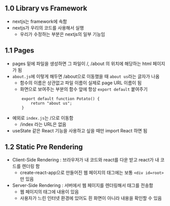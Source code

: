 ## 1.0 Library vs Framework

- nextjs는 framework에 속함
- nextjs가 우리의 코드를 사용해서 실행
  - 우리가 수정하는 부분은 nextjs의 일부 기능임

## 1.1 Pages

- pages 밑에 파일을 생성하면 그 파일이 /, /about 의 위치에 해당하는 html 페이지가 됨
- `about.js`에 이렇게 해두면 /about으로 이동했을 때 `about us`라는 글자가 나옴
  - 함수의 이름은 상관없고 파일 이름이 실제로 page URL 이름이 됨
  - 화면으로 보여주는 부분의 함수 앞에 항상 `export default` 붙여주기
  ```
      export default function Potato() {
          return "about us";
      }
  ```
- 예외로 `index.js`는 /으로 이동함
  - /index 라는 URL은 없음
- useState 같은 React 기능을 사용하고 싶을 때만 import React 하면 됨

## 1.2 Static Pre Rendering

- Client-Side Rendering : 브라우저가 내 코드와 react를 다운 받고 react가 내 코드를 렌더링 함
  - create-react-app으로 만들어진 웹 페이지의 태그에는 보통 `<div id=root>` 만 있음
- Server-Side Rendering : 서버에서 웹 페이지를 렌더링해서 태그를 전송함
  - 웹 페이지의 태그에 내용이 있음
  - 사용자가 느린 인터넷 환경에 있어도 흰 화면이 아니라 내용을 확인할 수 있음
